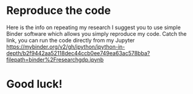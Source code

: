 # Reproduce the code
Here is the info on repeating my research
I suggest you to use simple Binder software which allows you simply reproduce my code. Catch the link, you can run the code directly from my Jupyter https://mybinder.org/v2/gh/ipython/ipython-in-depth/b2f9442aa52118dec44ccb0ee749ea63ac578bba?filepath=binder%2Fresearchgdp.ipynb

# Good luck!